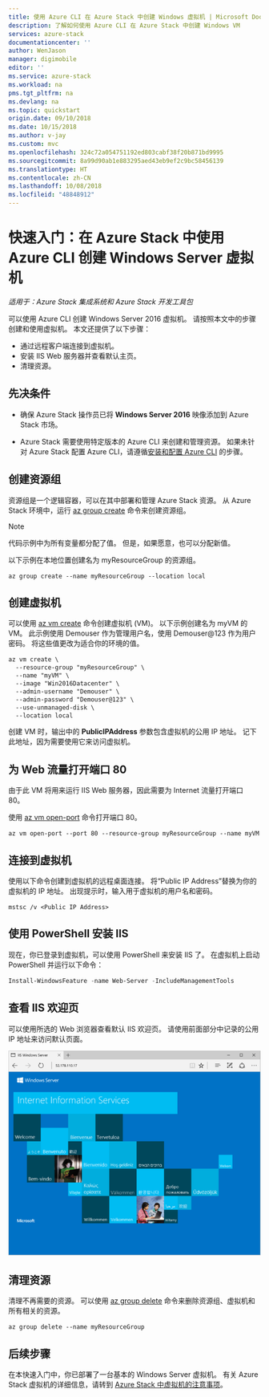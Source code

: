 ```yaml
---
title: 使用 Azure CLI 在 Azure Stack 中创建 Windows 虚拟机 | Microsoft Docs
description: 了解如何使用 Azure CLI 在 Azure Stack 中创建 Windows VM
services: azure-stack
documentationcenter: ''
author: WenJason
manager: digimobile
editor: ''
ms.service: azure-stack
ms.workload: na
pms.tgt_pltfrm: na
ms.devlang: na
ms.topic: quickstart
origin.date: 09/10/2018
ms.date: 10/15/2018
ms.author: v-jay
ms.custom: mvc
ms.openlocfilehash: 324c72a054751192ed803cabf38f20b871bd9995
ms.sourcegitcommit: 8a99d90ab1e883295aed43eb9ef2c9bc58456139
ms.translationtype: HT
ms.contentlocale: zh-CN
ms.lasthandoff: 10/08/2018
ms.locfileid: "48848912"
---
```

# <a name="quickstart-create-a-windows-server-virtual-machine-by-using-azure-cli-in-azure-stack"></a>快速入门：在 Azure Stack 中使用 Azure CLI 创建 Windows Server 虚拟机

*适用于：Azure Stack 集成系统和 Azure Stack 开发工具包*

可以使用 Azure CLI 创建 Windows Server 2016 虚拟机。 请按照本文中的步骤创建和使用虚拟机。 本文还提供了以下步骤：

* 通过远程客户端连接到虚拟机。
* 安装 IIS Web 服务器并查看默认主页。
* 清理资源。

## <a name="prerequisites"></a>先决条件

* 确保 Azure Stack 操作员已将 **Windows Server 2016** 映像添加到 Azure Stack 市场。

* Azure Stack 需要使用特定版本的 Azure CLI 来创建和管理资源。 如果未针对 Azure Stack 配置 Azure CLI，请遵循[安装和配置 Azure CLI](azure-stack-version-profiles-azurecli2.md) 的步骤。

## <a name="create-a-resource-group"></a>创建资源组

资源组是一个逻辑容器，可以在其中部署和管理 Azure Stack 资源。 从 Azure Stack 环境中，运行 [az group create](/cli/group#az-group-create) 命令来创建资源组。

>[!NOTE]
 代码示例中为所有变量都分配了值。 但是，如果愿意，也可以分配新值。

以下示例在本地位置创建名为 myResourceGroup 的资源组。

```cli
az group create --name myResourceGroup --location local
```

## <a name="create-a-virtual-machine"></a>创建虚拟机

可以使用 [az vm create](/cli/vm#az-vm-create) 命令创建虚拟机 (VM)。 以下示例创建名为 myVM 的 VM。 此示例使用 Demouser 作为管理用户名，使用 Demouser@123 作为用户密码。 将这些值更改为适合你的环境的值。

```cli
az vm create \
  --resource-group "myResourceGroup" \
  --name "myVM" \
  --image "Win2016Datacenter" \
  --admin-username "Demouser" \
  --admin-password "Demouser@123" \
  --use-unmanaged-disk \
  --location local
```

创建 VM 时，输出中的 **PublicIPAddress** 参数包含虚拟机的公用 IP 地址。 记下此地址，因为需要使用它来访问虚拟机。

## <a name="open-port-80-for-web-traffic"></a>为 Web 流量打开端口 80

由于此 VM 将用来运行 IIS Web 服务器，因此需要为 Internet 流量打开端口 80。

使用 [az vm open-port](/cli/vm#open-port) 命令打开端口 80。

```cli
az vm open-port --port 80 --resource-group myResourceGroup --name myVM
```

## <a name="connect-to-the-virtual-machine"></a>连接到虚拟机

使用以下命令创建到虚拟机的远程桌面连接。 将“Public IP Address”替换为你的虚拟机的 IP 地址。 出现提示时，输入用于虚拟机的用户名和密码。

```
mstsc /v <Public IP Address>
```

## <a name="install-iis-using-powershell"></a>使用 PowerShell 安装 IIS

现在，你已登录到虚拟机，可以使用 PowerShell 来安装 IIS 了。 在虚拟机上启动 PowerShell 并运行以下命令：

```powershell
Install-WindowsFeature -name Web-Server -IncludeManagementTools
```

## <a name="view-the-iis-welcome-page"></a>查看 IIS 欢迎页

可以使用所选的 Web 浏览器查看默认 IIS 欢迎页。 请使用前面部分中记录的公用 IP 地址来访问默认页面。

![IIS 默认站点](./media/azure-stack-quick-create-vm-windows-cli/default-iis-website.png)

## <a name="clean-up-resources"></a>清理资源

清理不再需要的资源。 可以使用 [az group delete](/cli/group#az-group-delete) 命令来删除资源组、虚拟机和所有相关的资源。

```cli
az group delete --name myResourceGroup
```

## <a name="next-steps"></a>后续步骤

在本快速入门中，你已部署了一台基本的 Windows Server 虚拟机。 有关 Azure Stack 虚拟机的详细信息，请转到 [Azure Stack 中虚拟机的注意事项](azure-stack-vm-considerations.md)。

<!-- Update_Description: wording update -->